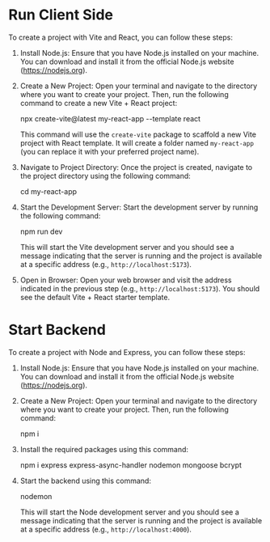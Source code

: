 <!-- Make sure to include a README file detailing your thought process and explaining how to run the project locally. -->
# Run Client Side
To create a project with Vite and React, you can follow these steps:

1. Install Node.js: Ensure that you have Node.js installed on your machine. You can download and install it from the official Node.js website (https://nodejs.org).

2. Create a New Project: Open your terminal and navigate to the directory where you want to create your project. Then, run the following command to create a new Vite + React project:

   npx create-vite@latest my-react-app --template react

   This command will use the `create-vite` package to scaffold a new Vite project with React template. It will create a folder named `my-react-app` (you can replace it with your preferred project name).

3. Navigate to Project Directory: Once the project is created, navigate to the project directory using the following command:

   cd my-react-app

4. Start the Development Server: Start the development server by running the following command:

   npm run dev

   This will start the Vite development server and you should see a message indicating that the server is running and the project is available at a specific address (e.g., `http://localhost:5173`).

5. Open in Browser: Open your web browser and visit the address indicated in the previous step (e.g., `http://localhost:5173`). You should see the default Vite + React starter template.

# Start Backend
To create a project with Node and Express, you can follow these steps:

1. Install Node.js: Ensure that you have Node.js installed on your machine. You can download and install it from the official Node.js website (https://nodejs.org).

2. Create a New Project: Open your terminal and navigate to the directory where you want to create your project. Then, run the following command:

   npm i

3. Install the required packages using this command: 

    npm i express express-async-handler nodemon mongoose bcrypt

4. Start the backend using this command:

    nodemon

    This will start the Node development server and you should see a message indicating that the server is running and the project is available at a specific address (e.g., `http://localhost:4000`).